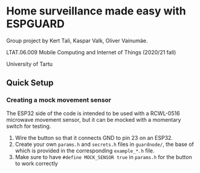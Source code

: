 # Home surveillance made easy with ESPGUARD

Group project by Kert Tali, Kaspar Valk, Oliver Vainumäe.

LTAT.06.009 Mobile Computing and Internet of Things (2020/21 fall)

University of Tartu

## Quick Setup

### Creating a mock movement sensor

The ESP32 side of the code is intended to be used with a RCWL-0516 microwave movement sensor, but it can be mocked with a momentary switch for testing.

1. Wire the button so that it connects GND to pin 23 on an ESP32.
2. Create your own `params.h` and `secrets.h` files in `guardnode/`, the base of which is provided in the corresponding `example_*.h` file.
3. Make sure to have `#define MOCK_SENSOR true` in `params.h` for the button to work correctly

